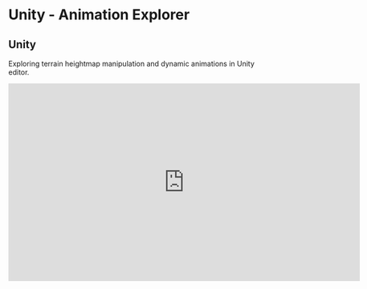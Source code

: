 # Unity - Animation Explorer

## Unity

Exploring terrain heightmap manipulation and dynamic animations in Unity editor.

<iframe width="700" height="394" src="https://www.youtube.com/embed/P7ol--T7muc" title="YouTube video player" frameborder="0" allow="clipboard-write; encrypted-media; picture-in-picture" allowfullscreen /> 
##

## Sample

<img width="904" alt="sample" src="https://user-images.githubusercontent.com/8960690/146690435-d85b683b-4b77-40bc-8cc1-9801d1881f22.png">
